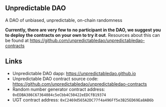 ## Unpredictable DAO

A DAO of unbiased, unpredictable, on-chain randomness

**Currently, there are very few to no participant in the DAO, we suggest you to deploy the contracts on your own to try it out**. Resources about this can be found at https://github.com/unpredictabledao/unpredictabledao-contracts

## Links

* Unpredictable DAO dapp: https://unpredictabledao.github.io
* Unpredictable DAO contract source code: https://github.com/unpredictabledao/unpredictabledao-contracts
* Random number generator contract address: `0xEDBA386C67364084c5eCbb4C50422eEDCfB19374`
* UGT contract address: `0xC2469d565A2DC77f4a496Ff5e3B25ED69Ea8AB6b`
